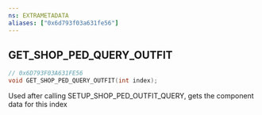 ```yaml
---
ns: EXTRAMETADATA
aliases: ["0x6d793f03a631fe56"]
---
```

## GET_SHOP_PED_QUERY_OUTFIT

```c
// 0x6D793F03A631FE56
void GET_SHOP_PED_QUERY_OUTFIT(int index);
```

Used after calling SETUP_SHOP_PED_OUTFIT_QUERY, gets the component data for this index

